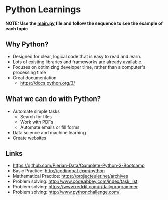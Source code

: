 # Python Learnings

**NOTE: Use the [main.py](https://github.com/pradyotprksh/development_learning/blob/main/python/UdemyCourse/2022_Python_Bootcamp/main.py) file and follow the sequence to see the example of each topic** 

## Why Python?
* Designed for clear, logical code that is easy to read and learn.
* Lots of existing libraries and frameworks are already available.
* Focuses on optimizing developer time, rather than a computer's processing time
* Great documentation
  * https://docs.python.org/3/

## What we can do with Python?
* Automate simple tasks
  * Search for files
  * Work with PDFs
  * Automate emails or fill forms
* Data science and machine learning
* Create websites

## Links
* https://github.com/Pierian-Data/Complete-Python-3-Bootcamp
* Basic Practice: http://codingbat.com/python
* Mathematical Practice: https://projecteuler.net/archives
* Problem solving: http://www.codeabbey.com/index/task_list
* Problem solving: https://www.reddit.com/r/dailyprogrammer
* Problem solving: http://www.pythonchallenge.com/

